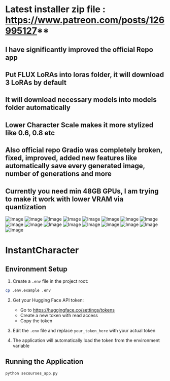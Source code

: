 # Latest installer zip file : https://www.patreon.com/posts/126995127**

## I have significantly improved the official Repo app

## Put FLUX LoRAs into loras folder, it will download 3 LoRAs by default

## It will download necessary models into models folder automatically

## Lower Character Scale makes it more stylized like 0.6, 0.8 etc

## Also official repo Gradio was completely broken, fixed, improved, added new features like automatically save every generated image, number of generations and more

## Currently you need min 48GB GPUs, I am trying to make it work with lower VRAM via quantization

![Image](https://github.com/user-attachments/assets/a14263c3-f1c1-427d-af00-4b2954361c17)
![Image](https://github.com/user-attachments/assets/168e4c74-31a7-41a1-8f08-af4744650829)
![Image](https://github.com/user-attachments/assets/8ac6ff5d-4a0d-4238-bde5-08fea192004a)
![Image](https://github.com/user-attachments/assets/4e1dc42c-26b0-4ef2-815c-a81339e04ea0)
![Image](https://github.com/user-attachments/assets/acd85da5-ff31-4d98-ae96-653b8c8a551b)
![Image](https://github.com/user-attachments/assets/bfe45762-5c6d-48e0-85d5-1d4f3a9805e8)
![Image](https://github.com/user-attachments/assets/55e1bb8a-db5e-40aa-846f-794e9a0a0bae)
![Image](https://github.com/user-attachments/assets/e51d3917-8906-420a-b849-7361be7895a4)
![Image](https://github.com/user-attachments/assets/24d24791-801a-46d4-90e4-6409322fe945)
![Image](https://github.com/user-attachments/assets/4c313d3e-f168-4c65-b22a-4ee418bb3278)
![Image](https://github.com/user-attachments/assets/35e79626-454a-4df6-80f5-01fad03e6bfa)
![Image](https://github.com/user-attachments/assets/c4420ca1-ef13-45e1-b326-da4af1f02ad1)
![Image](https://github.com/user-attachments/assets/d2c0fb0b-9222-4ea0-b920-9f53eb58c6bf)
![Image](https://github.com/user-attachments/assets/056ffa39-74c6-49a1-834e-5ddc405d417a)
![Image](https://github.com/user-attachments/assets/4bb21438-b44e-4ebe-bb83-0c03e44b6341)
![Image](https://github.com/user-attachments/assets/dc23b073-e849-4c74-a7ce-62ac6b1e7632)
![Image](https://github.com/user-attachments/assets/e1666444-bb0c-4160-8504-fb69761ceace)

# InstantCharacter

## Environment Setup

1. Create a `.env` file in the project root:
```bash
cp .env.example .env
```

2. Get your Hugging Face API token:
   - Go to https://huggingface.co/settings/tokens
   - Create a new token with read access
   - Copy the token

3. Edit the `.env` file and replace `your_token_here` with your actual token

4. The application will automatically load the token from the environment variable

## Running the Application

```bash
python secourses_app.py
```
